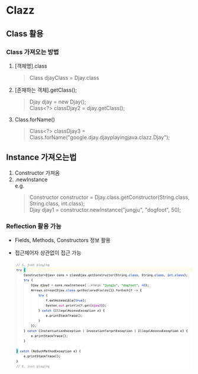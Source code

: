 

# Clazz
## Class<T> 활용

### Class 가져오는 방법
1. [객체명].class
    > Class<Djay> djayClass = Djay.class
2. [존재하는 객체].getClass();
    > Djay djay = new Djay();  
      Class<?> classDjay2 = djay.getClass();
3. Class.forName()
    > Class<?> classDjay3 = Class.forName("google.djay.djayplayingjava.clazz.Djay");

## Instance 가져오는법
1. Constructor 가져옴
2. .newInstance   
   e.g.
   > Constructor<Djay> constructor = Djay.class.getConstructor(String.class, String.class, int.class);  
     Djay djay1 = constructor.newInstance("jungju", "dogfoot", 50);

### Reflection 활용 가능
- Fields, Methods, Constructors 정보 활용
- 접근제어자 상관없이 접근 가능
  
   ![img.png](img.png)